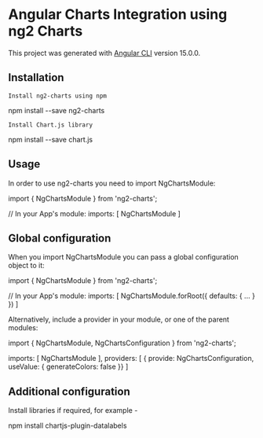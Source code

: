 # Angular Charts Integration using ng2 Charts

This project was generated with [Angular CLI](https://github.com/angular/angular-cli) version 15.0.0.

## Installation

    Install ng2-charts using npm

npm install --save ng2-charts

    Install Chart.js library

npm install --save chart.js

## Usage

In order to use ng2-charts you need to import NgChartsModule:

import { NgChartsModule } from 'ng2-charts';

// In your App's module:
imports: [
  NgChartsModule
]

## Global configuration

When you import NgChartsModule you can pass a global configuration object to it:

import { NgChartsModule } from 'ng2-charts';

// In your App's module:
imports: [
  NgChartsModule.forRoot({ defaults: { ... } })
]

Alternatively, include a provider in your module, or one of the parent modules:

import { NgChartsModule, NgChartsConfiguration } from 'ng2-charts';

imports: [
  NgChartsModule
],
providers: [
  { provide: NgChartsConfiguration, useValue: { generateColors: false }}
]

## Additional configuration

Install libraries if required, for example -

<!-- For adding datalables plugins -->
npm install chartjs-plugin-datalabels 